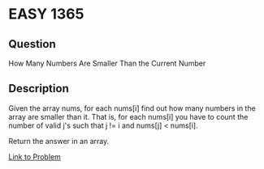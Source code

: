 # EASY 1365

## Question
How Many Numbers Are Smaller Than the Current Number

## Description
Given the array nums, for each nums[i] find out how many numbers in the array are smaller than it. That is, for each nums[i] you have to count the number of valid j's such that j != i and nums[j] < nums[i].

Return the answer in an array.

[Link to Problem](https://leetcode.com/problems/how-many-numbers-are-smaller-than-the-current-number/)
